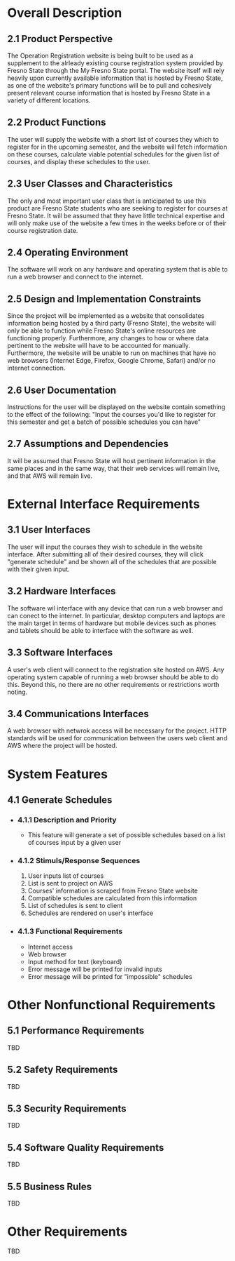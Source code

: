 # Overall Description
## 2.1 Product Perspective
The Operation Registration website is being built to be used as a supplement to the alrleady existing course registration system provided by Fresno State through the My Fresno State portal. The website itself will rely heavily upon currently available information that is hosted by Fresno State, as one of the website's primary functions will be to pull and cohesively present relevant course information that is hosted by Fresno State in a variety of different locations.

## 2.2 Product Functions
The user will supply the website with a short list of courses they which to register for in the upcoming semester, and the website will fetch information on these courses, calculate viable potential schedules for the given list of courses, and display these schedules to the user.

## 2.3 User Classes and Characteristics
The only and most important user class that is anticipated to use this product are Fresno State students who are seeking to register for courses at Fresno State. It will be assumed that they have little technical expertise and will only make use of the website a few times in the weeks before or of their course registration date.

## 2.4 Operating Environment
The software will work on any hardware and operating system that is able to run a web browser and connect to the internet.

## 2.5 Design and Implementation Constraints
Since the project will be implemented as a website that consolidates information being hosted by a third party (Fresno State), the website will only be able to function while Fresno State's online resources are functioning properly. Furthermore, any changes to how or where data pertinent to the website will have to be accounted for manually. Furthermore, the website will be unable to run on machines that have no web browsers (Internet Edge, Firefox, Google Chrome, Safari) and/or no internet connection.

## 2.6 User Documentation
Instructions for the user will be displayed on the website contain something to the effect of the following: "Input the courses you'd like to register for this semester and get a batch of possible schedules you can have"

## 2.7 Assumptions and Dependencies
It will be assumed that Fresno State will host pertinent information in the same places and in the same way, that their web services will remain live, and that AWS will remain live.

# External Interface Requirements
## 3.1 User Interfaces
The user will input the courses they wish to schedule in the website interface. After submitting all of their desired courses, they will click "generate schedule" and be shown all of the schedules that are possible with their given input. 

## 3.2 Hardware Interfaces
The software wil interface with any device that can run a web browser and can conect to the internet. In particular, desktop computers and laptops are the main target in terms of hardware but mobile devices such as phones and tablets should be able to interface with the software as well.

## 3.3 Software Interfaces
A user's web client will connect to the registration site hosted on AWS. Any operating system capable of running a web browser should be able to do this. Beyond this, no there are no other requirements or restrictions worth noting.

## 3.4 Communications Interfaces
A web browser with netwrok access will be necessary for the project. HTTP standards will be used for communication between the users web client and AWS where the project will be hosted. 

# System Features
## 4.1 Generate Schedules
- ### 4.1.1 Description and Priority
	- This feature will generate a set of possible schedules based on a list of courses input by a given user
- ### 4.1.2 Stimuls/Response Sequences
	1) User inputs list of courses
	2) List is sent to project on AWS
	3) Courses' information is scraped from Fresno State website
	4) Compatible schedules are calculated from this information
	5) List of schedules is sent to client
	6) Schedules are rendered on user's interface
- ### 4.1.3 Functional Requirements
	- Internet access
	- Web browser
	- Input method for text (keyboard)
	- Error message will be printed for invalid inputs
	- Error message will be printed for "impossible" schedules

# Other Nonfunctional Requirements
## 5.1 Performance Requirements
TBD
## 5.2 Safety Requirements
TBD
## 5.3 Security Requirements
TBD
## 5.4 Software Quality Requirements
TBD
## 5.5 Business Rules
TBD

# Other Requirements
TBD
